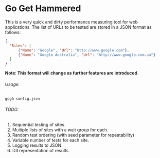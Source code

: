 # Go Get Hammered

This is a very quick and dirty performance measuring tool for web applications.
The list of URLs to be tested are stored in a JSON format as follows:

```json
{
  "Sites": [
      {"Name": "Google", "Url": "http://www.google.com"},
      {"Name": "Google Australia", "Url": "http://www.google.com.au"}
  ]
}
```

**Note: This format will change as further features are introduced.**

###### Usage:
`gogh config.json`

###### TODO:
1. Sequential testing of sites.
2. Multiple lists of sites with a wait group for each.
3. Random test ordering (with seed parameter for repeatability)
4. Variable number of tests for each site.
5. Logging results to JSON.
6. D3 representation of results.
